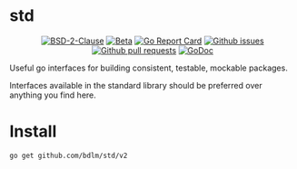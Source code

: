 # std

<p align="center">
	<a href="https://github.com/bdlm/std/blob/master/LICENSE"><img src="https://img.shields.io/github/license/bdlm/std.svg" alt="BSD-2-Clause"></a>
	<a href="https://github.com/mkenney/software-guides/blob/master/STABILITY-BADGES.md#beta"><img src="https://img.shields.io/badge/stability-beta-33bbff.svg" alt="Beta"></a>
	<a href="https://goreportcard.com/report/github.com/bdlm/std"><img src="https://goreportcard.com/badge/github.com/bdlm/std" alt="Go Report Card"></a>
	<a href="https://github.com/bdlm/std/issues"><img src="https://img.shields.io/github/issues-raw/bdlm/std.svg" alt="Github issues"></a>
	<a href="https://github.com/bdlm/std/pulls"><img src="https://img.shields.io/github/issues-pr/bdlm/std.svg" alt="Github pull requests"></a>
	<a href="https://godoc.org/github.com/bdlm/std"><img src="https://godoc.org/github.com/bdlm/std?status.svg" alt="GoDoc"></a>
</p>

Useful go interfaces for building consistent, testable, mockable packages.

Interfaces available in the standard library should be preferred over anything you find here.

# Install

```
go get github.com/bdlm/std/v2
```
